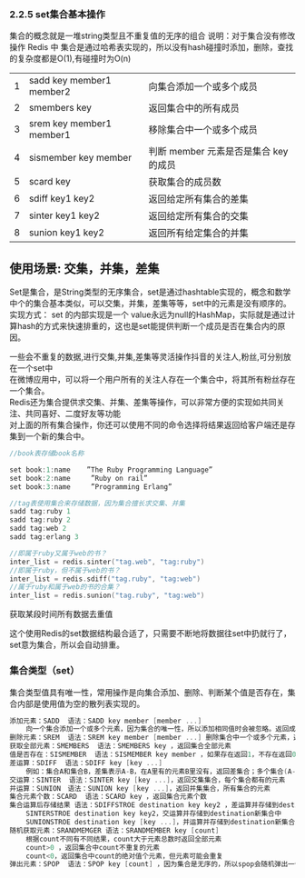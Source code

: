 ### 2.2.5 set集合基本操作
集合的概念就是一堆string类型且不重复值的无序的组合 说明：对于集合没有修改操作
Redis 中 集合是通过哈希表实现的，所以没有hash碰撞时添加，删除，查找的复杂度都是O(1),有碰撞时为O(n)

<table>
<tr align="left">
		<td>1</td>
		<td>sadd key member1 member2</td>
		<td>向集合添加一个或多个成员</td>
	</tr>
<tr align="left">
		<td>2</td>
		<td>smembers key</td>
		<td>返回集合中的所有成员</td>
	</tr>
<tr align="left">
		<td>3</td>
		<td>srem key member1 member1</td>
		<td>移除集合中一个或多个成员</td>
	</tr>
<tr align="left">
		<td>4</td>
		<td>sismember key member</td>
		<td>判断 member 元素是否是集合 key 的成员</td>
	</tr>
	<tr align="left">
		<td>5</td>
		<td>scard key</td>
		<td>获取集合的成员数</td>
	</tr>
	<tr align="left">
		<td>6</td>
		<td>sdiff key1 key2</td>
		<td>返回给定所有集合的差集</td>
	</tr>
	<tr align="left">
		<td>7</td>
		<td>sinter key1 key2</td>
		<td>返回给定所有集合的交集</td>
	</tr>
	<tr align="left">
		<td>8</td>
		<td>sunion key1 key2</td>
		<td>返回所有给定集合的并集</td>
	</tr>
</table>



## 使用场景: 交集，并集，差集
Set是集合，是String类型的无序集合，set是通过hashtable实现的，概念和数学中个的集合基本类似，可以交集，并集，差集等等，set中的元素是没有顺序的。
<br>
实现方式： set 的内部实现是一个 value永远为null的HashMap，实际就是通过计算hash的方式来快速排重的，这也是set能提供判断一个成员是否在集合内的原因。

一些会不重复的数据,进行交集,并集,差集等灵活操作抖音的关注人,粉丝,可分别放在一个set中<br>
在微博应用中，可以将一个用户所有的关注人存在一个集合中，将其所有粉丝存在一个集合。<br>
Redis还为集合提供求交集、并集、差集等操作，可以非常方便的实现如共同关注、共同喜好、二度好友等功能<br>
对上面的所有集合操作，你还可以使用不同的命令选择将结果返回给客户端还是存集到一个新的集合中。<br>


```C++
//book表存储book名称

set book:1:name    ”The Ruby Programming Language”
set book:2:name     ”Ruby on rail”
set book:3:name     ”Programming Erlang”

//tag表使用集合来存储数据，因为集合擅长求交集、并集
sadd tag:ruby 1
sadd tag:ruby 2
sadd tag:web 2
sadd tag:erlang 3

//即属于ruby又属于web的书？
inter_list = redis.sinter("tag.web", "tag:ruby") 
//即属于ruby，但不属于web的书？
inter_list = redis.sdiff("tag.ruby", "tag:web") 
//属于ruby和属于web的书的合集？
inter_list = redis.sunion("tag.ruby", "tag:web")
```

获取某段时间所有数据去重值

这个使用Redis的set数据结构最合适了，只需要不断地将数据往set中扔就行了，set意为集合，所以会自动排重。

### 集合类型（set）
集合类型值具有唯一性，常用操作是向集合添加、删除、判断某个值是否存在，集合内部是使用值为空的散列表实现的。

```c++
添加元素：SADD  语法：SADD key member [member ...] 
	向一个集合添加一个或多个元素，因为集合的唯一性，所以添加相同值时会被忽略。返回成功添加元素的数量。
删除元素：SREM  语法：SREM key member [member ...] 删除集合中一个或多个元素，返回成功删除的个数。
获取全部元素：SMEMBERS  语法：SMEMBERS key ，返回集合全部元素
值是否存在：SISMEMBER  语法：SISMEMBER key member ，如果存在返回1，不存在返回0
差运算：SDIFF  语法：SDIFF key [key ...] 
	例如：集合A和集合B，差集表示A-B，在A里有的元素B里没有，返回差集合；多个集合(A-B)-C
交运算：SINTER  语法：SINTER key [key ...]，返回交集集合，每个集合都有的元素
并运算：SUNION　语法：SUNION key [key ...]，返回并集集合，所有集合的元素
集合元素个数：SCARD  语法：SCARD key ，返回集合元素个数
集合运算后存储结果 语法：SDIFFSTROE destination key key2 ，差运算并存储到destination新集合中
	SINTERSTROE destination key key2，交运算并存储到destination新集合中
	SUNIONSTROE destination key [key ...]，并运算并存储到destination新集合中
随机获取元素：SRANDMEMGER 语法：SRANDMEMBER key [count]
	根据count不同有不同结果，count大于元素总数时返回全部元素
	count>0 ，返回集合中count不重复的元素
	count<0，返回集合中count的绝对值个元素，但元素可能会重复
弹出元素：SPOP  语法：SPOP key [count] ，因为集合是无序的，所以spop会随机弹出一个元素
```























